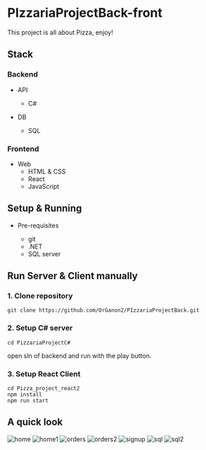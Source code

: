 # PIzzariaProjectBack-front


This project is all about Pizza, enjoy!

## Stack
### Backend

- API
  - C#

- DB
  - SQL

### Frontend

- Web
  - HTML & CSS
  - React
  - JavaScript

## Setup & Running

- Pre-requisites

  - git
  - .NET
  - SQL server

## Run Server & Client manually
### 1. Clone repository
```
git clone https://github.com/OrGanon2/PIzzariaProjectBack.git
```
### 2. Setup C# server
```
cd PizzariaProjectC#
```
open sln of backend and run with the play button.
### 3. Setup React Client
```
cd Pizza_project_react2
npm install
npm run start
```

## A quick look
![home](https://user-images.githubusercontent.com/86378684/206291767-5f8ae2db-e86a-4ca7-948e-815b511e8f48.png)
![home1](https://user-images.githubusercontent.com/86378684/206291774-5dad7e10-0ba0-4233-ad9e-0159d7a9f50c.png)
![orders](https://user-images.githubusercontent.com/86378684/206291801-e1860150-1201-4eee-8075-81fc4b8ffdf8.png)
![orders2](https://user-images.githubusercontent.com/86378684/206291810-1b511e5a-322e-47a0-a770-a76598593d92.png)
![signup](https://user-images.githubusercontent.com/86378684/206291817-2a73f27f-6973-4788-a6a7-e6f939aeef04.png)
![sql](https://user-images.githubusercontent.com/86378684/206291827-b1b786d3-fd44-4643-a08d-3fe55fe107e6.png)
![sql2](https://user-images.githubusercontent.com/86378684/206291843-18579b56-1b62-4cf9-a067-0ca84078f11e.png)


